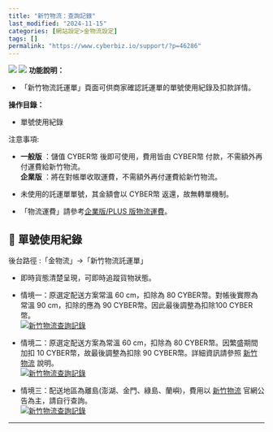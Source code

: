 ```yaml
---
title: "新竹物流：查詢記錄"
last_modified: "2024-11-15"
categories: [網站設定>金物流設定]
tags: []
permalink: "https://www.cyberbiz.io/support/?p=46286"
---
```


![](https://www.cyberbiz.io/helpcenter/wp-content/uploads/一般版3.png)
![](https://www.cyberbiz.io/helpcenter/wp-content/uploads/PLUS版3.png)
**功能說明：**  

* 「新竹物流託運單」頁面可供商家確認託運單的單號使用紀錄及扣款詳情。

**操作目錄：**

* 單號使用紀錄 

注意事項:  

* **一般版** ：儲值 CYBER幣 後即可使用，費用皆由 CYBER幣 付款，不需額外再付運費給新竹物流。  
**企業版** ：將在對帳單收取運費，不需額外再付運費給新竹物流。

* 未使用的託運單單號，其金額會以 CYBER幣 返還，故無轉單機制。
* 「物流運費」請參考[企業版/PLUS 版物流運費](https://docs.google.com/spreadsheets/d/1YBWaHV9WSIX4ttETU8NPFQQhTl4h_C49/edit?gid=2117590168#gid=2117590168)。



## 📌 單號使用紀錄


後台路徑 :「金物流」→「新竹物流託運單」  


* 即時貨態清楚呈現，可即時追蹤貨物狀態。


* 情境一：原選定配送方案常溫 60 cm，扣除為 80 CYBER幣。對帳後實際為常溫 90 cm，扣除的應為 90 CYBER幣。因此最後調整為扣除100 CYBER幣。  
[![新竹物流查詢記錄](https://www.cyberbiz.io/support/wp-content/uploads/新竹物流查詢紀錄01.png)](https://www.cyberbiz.io/support/wp-content/uploads/新竹物流查詢紀錄01.png)



* 情境二：原選定配送方案為常溫 60 cm，扣除為 80 CYBER幣。因繁盛期間加扣 10 CYBER幣，故最後調整為扣除 90 CYBER幣。詳細資訊請參照 [新竹物流](https://www.hct.com.tw/Default.aspx) 說明。  
[![新竹物流查詢記錄](https://www.cyberbiz.io/support/wp-content/uploads/新竹物流查詢紀錄02.png)](https://www.cyberbiz.io/support/wp-content/uploads/新竹物流查詢紀錄02.png)



* 情境三：配送地區為離島(澎湖、金門、綠島、蘭嶼)，費用以 [新竹物流](https://www.hct.com.tw/Default.aspx) 官網公告為主，請自行查詢。  
[![新竹物流查詢記錄](https://www.cyberbiz.io/support/wp-content/uploads/新竹物流查詢紀錄03.png)](https://www.cyberbiz.io/support/wp-content/uploads/新竹物流查詢紀錄03.png)

* * *



